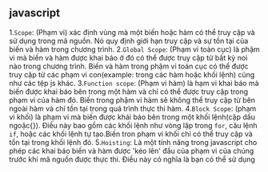 ## javascript
1.`Scope`: (Phạm vi) xác định vùng mà một biến hoặc hàm có thể truy cập và sử dụng trong mã nguồn. Nó quy định giới hạn truy cập và sự tồn tại của biến và hàm trong chương trình.
2.`Global Scope`: (Phạm vi toàn cục) là phậm vi mà biến và hàm được khai báo ở đó có thể được truy cập từ bất kỳ noi nào trong chương trình. Biến và hàm trong phậm vi toàn cục có thể được truy cập từ các phạm vi con(example: trong các hàm hoặc khối lệnh) cũng như các tệp js khác.
3.`Function scope`: (Phạm vi hàm) là hạm vi khai báo mà biến được khai báo bên trong một hàm và chỉ có thể được truy cập trong phạm vi của hàm đó. Biến trong phậm vi hàm sẽ không thể truy cập từ bên ngoài hàm và chỉ tồn tại trong quá trình thực thi hàm.
4.`Block Scope`: (phạm vi khối) là phạm vi mà biến được khái báo bên trong một khối lệnh(cặp dấu ngoặc{}). Điều này bao gồm các khối lệnh như vòng lặp trong `for`, câu lệnh `if`, hoặc các khối lệnh tự tạo.Biến tron phạm vi khối chỉ có thể truy cập và tồn tại trong khối lệnh đó.
5.`Hoisting`: Là một tính năng trong javascript cho phép các khai báo biến và hàm được 'kéo lên' đầu của phạm vi của chúng trước khi mã nguồn được thực thi. Điều này có nghĩa là bạn có thể sử dụng
